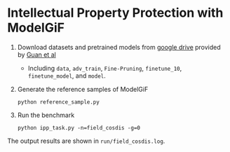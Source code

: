 # Intellectual Property Protection with ModelGiF

1. Download datasets and pretrained models from [google drive](https://drive.google.com/drive/folders/1idozSeUa9fHQBdPwMGWmQ7GhZuD3Rtpc?usp=sharing)  provided by [Guan et al](https://github.com/guanjiyang/SAC)

   - Including `data`, `adv_train`, `Fine-Pruning`, `finetune_10`, `finetune_model`, and `model`.

2. Generate the reference samples of ModelGiF

   ```shell
   python reference_sample.py
   ```

3. Run the benchmark

   ```shell
   python ipp_task.py -n=field_cosdis -g=0
   ```

The output results are shown in `run/field_cosdis.log`.
